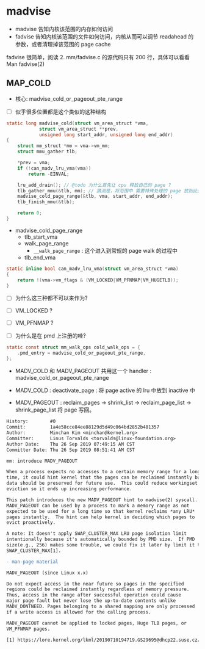 # madvise

- madvise 告知内核该范围的内存如何访问
- fadvise 告知内核该范围的文件如何访问，内核从而可以调节 readahead 的参数，或者清理掉该范围的 page cache

fadvise 很简单，阅读
2. mm/fadvise.c 的源代码只有 200 行，具体可以看看 Man fadvise(2)

## MAP_COLD

- 核心: madvise_cold_or_pageout_pte_range

- [ ] 似乎很多位置都是这个类似的这种结构


```c
static long madvise_cold(struct vm_area_struct *vma,
            struct vm_area_struct **prev,
            unsigned long start_addr, unsigned long end_addr)
{
    struct mm_struct *mm = vma->vm_mm;
    struct mmu_gather tlb;

    *prev = vma;
    if (!can_madv_lru_vma(vma))
        return -EINVAL;

    lru_add_drain(); // @todo 为什么首先让 cpu 释放自己的 page ?
    tlb_gather_mmu(&tlb, mm); // 猜测是，将范围中 需要特殊处理的 page 放到此处
    madvise_cold_page_range(&tlb, vma, start_addr, end_addr);
    tlb_finish_mmu(&tlb);

    return 0;
}
```
- madvise_cold_page_range
  - tlb_start_vma
  - walk_page_range
    - `__walk_page_range` : 这个进入到常规的 page walk 的过程中
  - tlb_end_vma

```c
static inline bool can_madv_lru_vma(struct vm_area_struct *vma)
{
    return !(vma->vm_flags & (VM_LOCKED|VM_PFNMAP|VM_HUGETLB));
}
```

- [ ] 为什么这三种都不可以来作为?
- [ ] VM_LOCKED ?
- [ ] VM_PFNMAP ?

- [ ] 为什么是在 pmd 上注册的哇?
```c
static const struct mm_walk_ops cold_walk_ops = {
    .pmd_entry = madvise_cold_or_pageout_pte_range,
};
```

- MADV_COLD 和 MADV_PAGEOUT 共用这一个 handler :  madvise_cold_or_pageout_pte_range

- MADV_COLD :  deactivate_page : 将 page active 的 lru 中放到 inactive 中
- MADV_PAGEOUT : reclaim_pages -> shrink_list -> reclaim_page_list -> shrink_page_list 将 page 写回。


```diff
History:        #0
Commit:         1a4e58cce84ee88129d5d49c064bd2852b481357
Author:         Minchan Kim <minchan@kernel.org>
Committer:      Linus Torvalds <torvalds@linux-foundation.org>
Author Date:    Thu 26 Sep 2019 07:49:15 AM CST
Committer Date: Thu 26 Sep 2019 08:51:41 AM CST

mm: introduce MADV_PAGEOUT

When a process expects no accesses to a certain memory range for a long
time, it could hint kernel that the pages can be reclaimed instantly but
data should be preserved for future use.  This could reduce workingset
eviction so it ends up increasing performance.

This patch introduces the new MADV_PAGEOUT hint to madvise(2) syscall.
MADV_PAGEOUT can be used by a process to mark a memory range as not
expected to be used for a long time so that kernel reclaims *any LRU*
pages instantly.  The hint can help kernel in deciding which pages to
evict proactively.

A note: It doesn't apply SWAP_CLUSTER_MAX LRU page isolation limit
intentionally because it's automatically bounded by PMD size.  If PMD
size(e.g., 256) makes some trouble, we could fix it later by limit it to
SWAP_CLUSTER_MAX[1].

- man-page material

MADV_PAGEOUT (since Linux x.x)

Do not expect access in the near future so pages in the specified
regions could be reclaimed instantly regardless of memory pressure.
Thus, access in the range after successful operation could cause
major page fault but never lose the up-to-date contents unlike
MADV_DONTNEED. Pages belonging to a shared mapping are only processed
if a write access is allowed for the calling process.

MADV_PAGEOUT cannot be applied to locked pages, Huge TLB pages, or
VM_PFNMAP pages.

[1] https://lore.kernel.org/lkml/20190710194719.GS29695@dhcp22.suse.cz/
```
